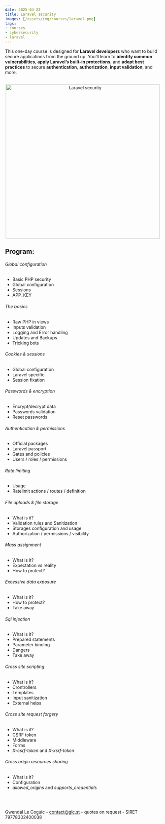 ```yaml
---
date: 2025-04-22
title: Laravel security
images: [/assets/img/courses/laravel.png]
tags:
- courses
- cybersecurity
- laravel
---
```


This one-day course is designed for __Laravel developers__ who want to build secure applications from the ground up. You’ll learn to __identify common vulnerabilities__, __apply Laravel’s built-in protections__, and __adopt best practices__ to secure __authentication__, __authorization__, __input validation__, and more.
<!--more-->

<br>
<center>
    <img src="/assets/img/courses/laravel.png" alt="Laravel security" width="500" />
</center>

## Program:
###### Global configuration
- Basic PHP security
- Global configuration
- Sessions
- APP_KEY

###### The basics
- Raw PHP in views
- Inputs validation
- Logging and Error handling
- Updates and Backups
- Tricking bots

###### Cookies & sessions
- Global configuration
- Laravel specific
- Session fixation

###### Passwords & encryption
- Encrypt/decrypt data
- Passwords validation
- Reset passwords

###### Authentication & permissions
- Official packages
- Laravel passport
- Gates and policies
- Users / roles / permissions

###### Rate limiting
- Usage
- Ratelimit actions / routes / definition

###### File uploads & file storage
- What is it?
- Validation rules and Sanitization
- Storages configuration and usage
- Authorization / permissions / visibility

###### Mass assignment
- What is it?
- Expectation vs reality
- How to protect?

###### Excessive data exposure
- What is it?
- How to protect?
- Take away

###### Sql injection
- What is it?
- Prepared statements
- Parameter binding
- Dangers
- Take away

###### Cross site scripting
- What is it?
- Crontrollers
- Templates
- Input sanitization
- External helps

###### Cross site request forgery
- What is it?
- CSRF token
- Middleware
- Forms
- _X-csrf-token_ and _X-xsrf-token_

###### Cross origin resources sharing
- What is it?
- Configuration
- _allowed_origins_ and _supports_credentials_

<br><br>

Gwendal Le Coguic - <a href="mailto:contact@glc.st" target="_blank">contact@glc.st</a> - quotes on request - SIRET 79778302400038
